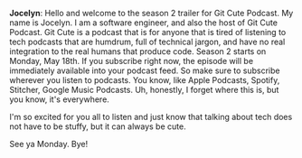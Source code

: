 **Jocelyn**:
Hello and welcome to the season 2 trailer for Git Cute Podcast. My name is Jocelyn. I am a software engineer, and also the host of Git Cute Podcast. Git Cute is a podcast that is for anyone that is tired of listening to tech podcasts that are humdrum, full of technical jargon, and have no real integration to the real humans that produce code. Season 2 starts on Monday, May 18th. If you subscribe right now, the episode will be immediately available into your podcast feed. So make sure to subscribe wherever you listen to podcasts. You know, like Apple Podcasts, Spotify, Stitcher, Google Music Podcasts. Uh, honestly, I forget where this is, but you know, it's everywhere. 

I'm so excited for you all to listen and just know that talking about tech does not have to be stuffy, but it can always be cute. 

See ya Monday. Bye! 